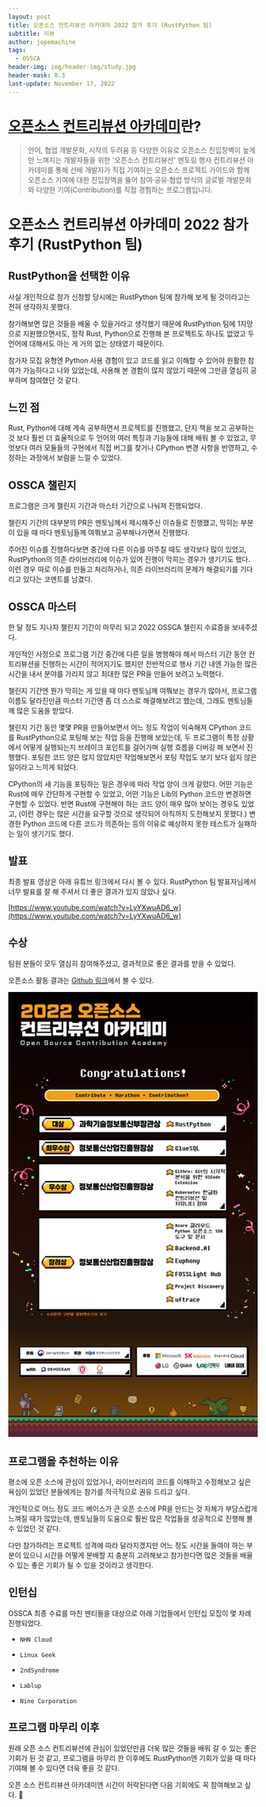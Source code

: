 ```yaml
---
layout: post
title: 오픈소스 컨트리뷰션 아카데미 2022 참가 후기 (RustPython 팀)
subtitle: 리뷰
author: jopemachine
tags:
  - OSSCA
header-img: img/header-img/study.jpg
header-mask: 0.3
last-update: November 17, 2022
---
```


# [오픈소스 컨트리뷰션 아카데미](https://www.oss.kr/contribution_academy)란?

> 언어, 협업 개발문화, 시작의 두려움 등 다양한 이유로 오픈소스 진입장벽이 높게만 느껴지는 개발자들을 위한 '오픈소스 컨트리뷰션' 멘토링 행사
> 컨트리뷰션 아카데미를 통해 선배 개발자가 직접 기여하는 오픈소스 프로젝트 가이드와 함께 오픈소스 기여에 대한 진입장벽을 뚫어 참여·공유·협업 방식의 글로벌 개발문화와 다양한 기여(Contribution)를 직접 경험하는 프로그램입니다.

# 오픈소스 컨트리뷰션 아카데미 2022 참가 후기 (RustPython 팀)

<!-- ## 프로그램 참가 이유

개인적으로 오픈 소스 -->

## RustPython을 선택한 이유

사실 개인적으로 참가 신청할 당시에는 RustPython 팀에 참가해 보게 될 것이라고는 전혀 생각하지 못했다.

참가해보면 많은 것들을 배울 수 있을거라고 생각했기 때문에 RustPython 팀에 1지망으로 지원했으면서도, 정작 Rust, Python으로 진행해 본 프로젝트도 하나도 없었고 두 언어에 대해서도 아는 게 거의 없는 상태였기 때문이다.

참가자 모집 유형엔 Python 사용 경험이 있고 코드를 읽고 이해할 수 있어야 원활한 참여가 가능하다고 나와 있었는데, 사용해 본 경험이 많지 않았기 때문에 그만큼 열심히 공부하며 참여했던 것 같다.

## 느낀 점

Rust, Python에 대해 계속 공부하면서 프로젝트를 진행했고, 단지 책을 보고 공부하는 것 보다 훨씬 더 효율적으로 두 언어의 여러 특징과 기능들에 대해 배워 볼 수 있었고, 무엇보다 여러 모듈들의 구현에서 직접 버그를 찾거나 CPython 변경 사항을 반영하고, 수정하는 과정에서 보람을 느낄 수 있었다.

## OSSCA 챌린지

프로그램은 크게 챌린지 기간과 마스터 기간으로 나눠져 진행되었다.

챌린지 기간의 대부분의 PR은 멘토님께서 제시해주신 이슈들로 진행했고, 막히는 부분이 있을 때 마다 멘토님들께 여쭤보고 공부해나가면서 진행했다.

주어진 이슈를 진행하다보면 중간에 다른 이슈를 마주칠 때도 생각보다 많이 있었고, RustPython의 의존 라이브러리에 이슈가 있어 진행이 막히는 경우가 생기기도 했다. 이런 경우 따로 이슈를 만들고 처리하거나, 의존 라이브러리의 문제가 해결되기를 기다리고 있다는 코멘트를 남겼다.

## OSSCA 마스터

한 달 정도 지나자 챌린지 기간이 마무리 되고 2022 OSSCA 챌린지 수료증을 보내주셨다.

개인적인 사정으로 프로그램 기간 중간에 다른 일을 병행해야 해서 마스터 기간 동안 컨트리뷰션을 진행하는 시간이 적어지기도 했지만 전반적으로 행사 기간 내엔 가능한 많은 시간을 내서 분야를 가리지 않고 최대한 많은 PR을 만들어 보려고 노력했다.

챌린지 기간엔 뭔가 막히는 게 있을 때 마다 멘토님께 여쭤보는 경우가 많아서, 프로그램 이름도 달라진만큼 마스터 기간엔 좀 더 스스로 해결해보려고 했는데, 그래도 멘토님들께 많은 도움을 받았다.

챌린지 기간 동안 몇몇 PR을 만들어보면서 어느 정도 작업이 익숙해져 CPython 코드를 RustPython으로 포팅해 보는 작업 등을 진행해 보았는데, 두 프로그램이 특정 상황에서 어떻게 실행되는지 브레이크 포인트를 걸어가며 실행 흐름을 디버깅 해 보면서 진행했다. 포팅한 코드 양은 많지 않았지만 작업해보면서 포팅 작업도 보기 보다 쉽지 않은 일이라고 느끼게 되었다.

CPython의 새 기능을 포팅하는 일은 경우에 따라 작업 양이 크게 갈렸다. 어떤 기능은 Rust에 매우 간단하게 구현할 수 있었고, 어떤 기능은 Lib의 Python 코드만 변경하면 구현할 수 있었다. 반면 Rust에 구현해야 하는 코드 양이 매우 많아 보이는 경우도 있었고, (이런 경우는 많은 시간을 요구할 것으로 생각되어 아직까지 도전해보지 못했다.) 변경한 Python 코드에 다른 코드가 의존하는 등의 이유로 예상하지 못한 테스트가 실패하는 일이 생기기도 했다.

## 발표

최종 발표 영상은 아래 유튜브 링크에서 다시 볼 수 있다. RustPython 팀 발표자님께서 너무 발표를 잘 해 주셔서 더 좋은 결과가 있지 않았나 싶다.

[https://www.youtube.com/watch?v=LyYXwuAD6_w](https://www.youtube.com/watch?v=LyYXwuAD6_w)

## 수상

팀원 분들이 모두 열심히 참여해주셨고, 결과적으로 좋은 결과를 받을 수 있었다.

오픈소스 활동 결과는 [Github 링크](https://github.com/RustPython/RustPython/pulls?q=is%3Apr+is%3Aopen+label%3Azca-2022)에서 볼 수 있다.

![](/img/posts/Review/2022-11-17-OSSCA-Review/20221014164159008929b38f2acb7872840eaaa961f64f2467a1f2.png)

## 프로그램을 추천하는 이유

평소에 오픈 소스에 관심이 있었거나, 라이브러리의 코드를 이해하고 수정해보고 싶은 욕심이 있었던 분들에게는 참가를 적극적으로 권유 드리고 싶다.

개인적으로 어느 정도 코드 베이스가 큰 오픈 소스에 PR을 만드는 것 자체가 부담스럽게 느껴질 때가 많았는데, 멘토님들의 도움으로 훨씬 많은 작업들을 성공적으로 진행해 볼 수 있었던 것 같다.

다만 참가하려는 프로젝트 성격에 따라 달라지겠지만 어느 정도 시간을 들여야 하는 부분이 있으니 시간을 어떻게 분배할 지 충분히 고려해보고 참가한다면 많은 것들을 배울 수 있는 좋은 기회가 될 수 있을 것이라고 생각한다.

<!-- ## 사연 있는 코드 -->

<!-- ## 굿즈 -->

## 인턴십

OSSCA 최종 수료를 마친 멘티들을 대상으로 아래 기업들에서 인턴십 모집이 몇 차례 진행되었다.

- `NHN Cloud`

- `Linux Geek`

- `2ndSyndrome`

- `Lablup`

- `Nine Corporation`

## 프로그램 마무리 이후

원래 오픈 소스 컨트리뷰션에 관심이 있었던만큼 더욱 많은 것들을 배워 갈 수 있는 좋은 기회가 된 것 같고, 프로그램을 마무리 한 이후에도 RustPython엔 기회가 있을 때 마다 기여해 볼 수 있다면 더욱 좋을 것 같다.

오픈 소스 컨트리뷰션 아카데미엔 시간이 허락된다면 다음 기회에도 꼭 참여해보고 싶다. 🤗
